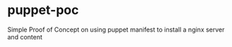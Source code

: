# puppet-poc
Simple Proof of Concept on using puppet manifest to install a nginx server and content
